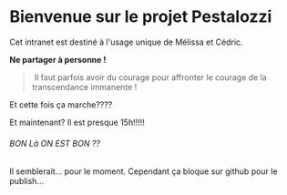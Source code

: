 # Bienvenue sur le projet Pestalozzi

Cet intranet est destiné à l'usage unique de Mélissa et Cédric. 

**Ne partager à personne !**

> Il faut parfois avoir du courage pour affronter le courage de la transcendance immanente ! 

Et cette fois ça marche????

Et maintenant? Il est presque 15h!!!!!


###### BON Là ON EST BON ??
Il semblerait... pour le moment. Cependant ça bloque sur github pour le publish...

